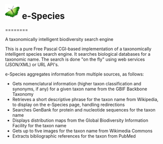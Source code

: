 # <img src="static\icon.png" alt="e-Species"/> e-Species
========

A taxonomically intelligent biodiversity search engine

This is a pure Free Pascal CGI-based implementation of a taxonomically intelligent species search engine. It searches biological databases for a taxonomic name. The search is done "on the fly" using web services (JSON/XML) or URL API's.

e-Species aggregates information from multiple sources, as follows:

 - Gets nomenclatural information (higher taxon classification and synonyms, if any) for a given taxon name from the GBIF Backbone Taxonomy
 - Retrieves a short descriptive phrase for the taxon name from Wikipedia, to display on the e-Species page, handling redirections
 - Searches GenBank for protein and nucleotide sequences for the taxon name
 - Displays distribution maps from the Global Biodiversity Information Facility for the taxon name
 - Gets up to five images for the taxon name from Wikimedia Commons 
 - Extracts bibliographic references for the taxon from PubMed
